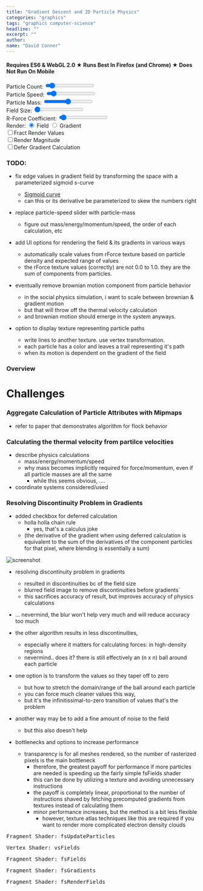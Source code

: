 ```yaml
---
title: "Gradient Descent and 2D Particle Physics"
categories: "graphics"
tags: "graphics computer-science"
headline: ""
excerpt: ""
author:
name: "David Conner"
---
```


####  Requires ES6 & WebGL 2.0 &#x2605; Runs Best In Firefox (and Chrome) &#x2605; Does Not Run On Mobile

<div class="row">
  <div class="col-sm-4">
    <label for="particle-count">Particle Count:</label>
    <input id="particle-count" type="range" min="128" max="10240" step="32" value="1024"/>
  </div>
  <div class="col-sm-4">
    <label for="particle-speed">Particle Speed:</label>
    <input id="particle-speed" type="range" min="0.025" max="10.0" step="0.025" value="1.0"/>
  </div>
  <div class="col-sm-4">
    <label for="particle-speed">Particle Mass:</label>
    <input id="particle-mass" type="range" min="0.00625" max="2.0" step="0.00625" value="1.0"/>
  </div>
</div>
<div class="row">
  <div class="col-sm-4">
    <label for="field-size">Field Size:</label>
    <input id="field-size" type="range" min="1.0" max="100.0" step="1.0" value="1.0"/>
  </div>
  <div class="col-sm-4">
    <label for="r-coefficient">R-Force Coefficient:</label>
    <input id="r-coefficient" type="range" min="0.0625" max="2.0" step="0.0625" value="0.125"/>
  </div>
</div>


<div class="row">
  <div class="col-sm-6">
    <label>Render: </label>
    <input type="radio" name="render-texture" value="0" checked/>&nbsp;Field
    <input type="radio" name="render-texture" value="1"/>&nbsp;Gradient
  </div>
</div>

<div class="row">
  <div class="col-sm-6">
    <label class="checkbox-inline">
      <input id="fract-render-values" type="checkbox"/>Fract Render Values
    </label>
  </div>
</div>

<div class="row">
  <div class="col-sm-6">
    <label class="checkbox-inline">
      <input id="render-magnitude" type="checkbox"/>Render Magnitude
    </label>
  </div>
</div>

<div class="row">
  <div class="col-sm-6">
    <label class="checkbox-inline">
      <input id="defer-gradient-calc" type="checkbox"/>Defer Gradient Calculation
    </label>
  </div>
</div>

### TODO:

- fix edge values in gradient field by transforming the space with a parameterized sigmoid s-curve
  - [Sigmoid curve](https://en.wikipedia.org/wiki/Logistic_function)
  - can this or its derivative be parameterized to skew the numbers right
- replace particle-speed slider with particle-mass
  - figure out mass/energy/momentum/speed, the order of each calculation, etc

- add UI options for rendering the field & its gradients in various ways
  - automatically scale values from rForce texture based on particle density and expected range of values
  - the rForce texture values (correctly) are not 0.0 to 1.0. they are the sum of components from particles.

- eventually remove brownian motion component from particle behavior
  - in the social physics simulation, i want to scale between brownian & gradient motion
  - but that will throw off the thermal velocity calculation
  - and brownian motion should emerge in the system anyways.

- option to display texture representing particle paths
  - write lines to another texture. use vertex transformation.
  - each particle has a color and leaves a trail representing it's path
  - when its motion is dependent on the gradient of the field

### Overview

# Challenges

### Aggregate Calculation of Particle Attributes with Mipmaps
  - refer to paper that demonstrates algorithm for flock behavior

### Calculating the thermal velocity from partilce velocities

- describe physics calculations
  - mass/energy/momentum/speed
  - why mass becomes implicitly required for force/momentum, even if all particle masses are all the same
    - while this seems obvious, ....
- coordinate systems considered/used

### Resolving Discontinuity Problem in Gradients

- added checkbox for deferred calculation
  - holla holla chain rule
    - yes, that's a calculus joke
  - (the derivative of the gradient when using deferred calculation is equivalent to
    the sum of the derivatives of the component particles for that pixel, where blending
    is essentially a sum)

![screenshot]()

- resolving discontinuity problem in gradients
  - resulted in discontinuities bc of the field size
  - blurred field image to remove discontinuities before gradients`
  - this sacrifices accuracy of result, but improves accuracy of physics calculations
- ... nevermind, the blur won't help very much and will reduce accuracy too much
- the other algorithm results in less discontinuities,
  - especially where it matters for calculating forces: in high-density regions
  - nevermind.. does it? there is still effectively an (n x n) ball around each particle
- one option is to transform the values so they taper off to zero
  - but how to stretch the domain/range of the ball around each particle
  - you can force much cleaner values this way,
  - but it's the infinitissimal-to-zero transition of values that's the problem
- another way may be to add a fine amount of noise to the field
  - but this also doesn't help

- bottlenecks and options to increase performance
  - transparency is for all meshes rendered, so the number of rasterized pixels is the main bottleneck
    - therefore, the greatest payoff for performance if more particles are needed is speeding up the
      fairly simple fsFields shader
    - this can be done by utilizing a texture and avoiding unnecessary instructions
    - the payoff is completely linear, proportional to the number of instructions shaved by fetching
      precomputed gradients from textures instead of calculating them
    - minor performance increases, but the method is a bit less flexible
      - however, texture atlas techniques like this are required if you want to render more
        complicated electron density clouds

<pre class="highlight">Fragment Shader: fsUpdateParticles<code id="codeFsUpdateParticles"></code></pre>
<pre class="highlight">Vertex Shader: vsFields<code id="codeVsFields"></code></pre>
<pre class="highlight">Fragment Shader: fsFields<code id="codeFsFields"></code></pre>
<pre class="highlight">Fragment Shader: fsGradients<code id="codeFsGradients"></code></pre>
<pre class="highlight">Fragment Shader: fsRenderFields<code id="codeFsRenderFields"></code></pre>

<script type="x-shader/x-vertex" id="vsPass">
layout(location = 0) in vec3 a_position;
layout(location = 1) in vec2 a_texcoord;

out vec2 v_st;
out vec3 v_position;

void main() {
  v_st = a_texcoord;
  v_position = a_position;
  gl_Position = vec4(a_position, 1.0);
}
</script>

<script type="x-shader/x-fragment" id="fsUpdateParticles">
uniform vec2 u_resolution;
uniform ivec4 u_randomSeed;
uniform float u_particleSpeed;
uniform vec4 u_deltaTime;

uniform isampler2D s_particleRandoms;
uniform sampler2D s_particles;

in vec2 v_st;
in vec3 v_position;

layout(location = 0) out ivec4 random;
layout(location = 1) out vec4 particle;

// TODO: temperature: update another texture with particle velocities
// layout(location = 2) out vec4 particleVelocities

const float maxInt = 2147483647.0;

void main() {
  vec2 uv = gl_FragCoord.xy / u_resolution.xy;

  // =======================================
  // Update Randoms
  // =======================================

  ivec4 randomTexel = texture(s_particleRandoms, uv);

  vec2 texelCoords[4];
  texelCoords[0] = mod(gl_FragCoord.xy + vec2( 0.0, -2.0), u_resolution.xy) / u_resolution.xy;
  texelCoords[1] = mod(gl_FragCoord.xy + vec2( 1.0,  0.0), u_resolution.xy) / u_resolution.xy;
  texelCoords[2] = mod(gl_FragCoord.xy + vec2( 0.0,  1.0), u_resolution.xy) / u_resolution.xy;
  texelCoords[3] = mod(gl_FragCoord.xy + vec2(-1.0,  1.0), u_resolution.xy) / u_resolution.xy;

  ivec4 texels[4];
  texels[0] = texture(s_particleRandoms, texelCoords[0]);
  texels[1] = texture(s_particleRandoms, texelCoords[1]);
  texels[2] = texture(s_particleRandoms, texelCoords[2]);
  texels[3] = texture(s_particleRandoms, texelCoords[3]);

  ivec4 newRandom = u_randomSeed ^ randomTexel ^ texels[0] ^ texels[1] ^ texels[2] ^ texels[3];
  random = newRandom;

  // =======================================
  // Calculate Brownian Component
  // =======================================

  vec4 newRandomFloat = fract(vec4(newRandom) / maxInt + 0.5) - 0.5 ;
  vec2 brownian = vec2(
    (u_particleSpeed * newRandomFloat.x * u_deltaTime.x / 1000.0),
    (u_particleSpeed * newRandomFloat.y * u_deltaTime.x / 1000.0));

  // =======================================
  // Calculate Gradient Component
  // =======================================



  // =======================================
  // Update Particles
  // =======================================

  particle = texture(s_particles, uv);
  particle.x = mod(particle.x + brownian.x + 1.0, 2.0) - 1.0;
  particle.y = mod(particle.y + brownian.y + 1.0, 2.0) - 1.0;
}
</script>

<script type="x-shader/x-vertex" id="vsFields">
uniform float u_fieldSize;
uniform float u_rCoefficient;
uniform sampler2D s_particles;

layout(location = 0) in int a_index;

flat out int v_particleId;
out float v_pointSize;
//out vec4 v_position; // not linkable to fsFields ?

const float maxInt = 2147483647.0;

void main()
{
  // textureSize must return ivec & texelFetch must accept ivec
  ivec2 texSize = textureSize(s_particles, 0);

  ivec2 texel = ivec2(a_index % texSize.x, a_index / texSize.x);
  vec4 particle = texelFetch(s_particles, texel, 0);

  v_particleId = a_index;
  v_pointSize = u_fieldSize;

  gl_Position = vec4(particle.x, particle.y, 0.0, 1.0);;
  gl_PointSize = v_pointSize;
}
</script>

<script type="x-shader/x-fragment" id="fsFields">
uniform vec2 u_resolution;
uniform float u_rCoefficient;
uniform sampler2D s_particleAttributes;
uniform bool u_deferGradientCalc;

//in vec4 v_position; // not linkable to fsFields ?
in float v_pointSize;
flat in int v_particleId;

layout(location = 0) out vec4 repelForce;
layout(location = 1) out vec4 repelFieldGradient;

vec2 calculateRForce(vec2 point, vec2 center) {
  vec2 pointOffset = point.xy - center;
  float d = distance(point.xy, center);
  float rad = atan(pointOffset.y, pointOffset.x);
  return vec2(cos(rad), sin(rad)) / d;
}

void main()
{
  vec2 particleCenter = vec2(0.5, 0.5);
  vec2 rForce = u_rCoefficient * calculateRForce(gl_PointCoord.xy, particleCenter);
  repelForce = vec4(rForce.xy, 0.0, 1.0);

  if (!u_deferGradientCalc) {
    vec2 delta = vec2(1.0, 1.0);
    vec2 point2 = gl_PointCoord + delta / v_pointSize;

    vec2 df = u_rCoefficient * calculateRForce(point2.xy, particleCenter) - rForce;

    repelFieldGradient = vec4(
      df.x / delta.x,
      df.x / delta.y,
      df.y / delta.x,
      df.y / delta.y);
  }
}
</script>

<script type="x-shader/x-fragment" id="fsGradients">
uniform vec2 u_resolution;
uniform sampler2D s_repelField;
uniform sampler2D s_repelComp;

// R: (df1/dx)
// G: (df1/dy)
// B: (df2/dx)
// A: (df2/dy)
layout(location = 0) out vec4 repelFieldGradient;

void main() {
  vec2 uv = gl_FragCoord.xy / u_resolution.xy;
  vec2 delta = vec2(1.0, 1.0);

  vec2 uv2 = mod(gl_FragCoord.xy + delta, u_resolution.xy) / u_resolution.xy;
  vec4 df = texture(s_repelField, uv2) - texture(s_repelField, uv);

  // gradient of a vector field
  repelFieldGradient = vec4(
    df.x / delta.x,
    df.x / delta.y,
    df.y / delta.x,
    df.y / delta.y);
}
</script>

<script type="x-shader/x-fragment" id="fsRenderFields">
uniform vec2 u_resolution;
uniform float u_rCoefficient;
uniform bool u_fractRenderValues;
uniform bool u_renderMagnitude;
uniform int u_renderTexture;

uniform sampler2D s_repelField;
uniform sampler2D s_repelFieldGradient;

#define renderTextureField 0
#define renderTextureGradient 1

out vec4 color;

const float maxIntFloat = 2147483647.0;

void main() {
  vec2 uv = gl_FragCoord.xy / u_resolution.xy;

  vec4 rForce = texture(s_repelField, uv);
  vec4 rGradient = texture(s_repelFieldGradient, uv);

  switch (u_renderTexture) {
    case renderTextureField:
      if (u_renderMagnitude) {
        color = vec4(
          distance(vec2(0.0,0.0), rForce.xy),
          0.0,
          0.0,
          1.0);
      } else {
        color = vec4(
          rForce.x,
          rForce.y,
          0.0,
          1.0);
      }
      break;
    case renderTextureGradient:
      if (u_renderMagnitude) {
        color = vec4(
          4.0 * distance(vec2(0.0,0.0), rGradient.xz),
          4.0 * distance(vec2(0.0,0.0), rGradient.yw),
          0.0,
          1.0);
      } else {
        color = vec4(
          4.0 * rGradient.x,
          4.0 * rGradient.y,
          4.0 * rGradient.z,
          1.0);
      }
      break;
  }

  if (u_fractRenderValues) {
    color = vec4(fract(vec3(color)), 1.0);
  }
}
</script>

<script type="text/javascript" src="/js/3d/2017-05-17-gradient-descent-and-2d-particle-physics-es6.js"></script>

<script type="text/javascript">
  function pasteShaderToCodeBlock(shaderId, codeBlockId) {
    var shaderCode = document.getElementById(shaderId).textContent;
    var codeBlock = document.getElementById(codeBlockId);
    codeBlock.innerHTML = shaderCode;
    hljs.highlightBlock(codeBlock);
  }

  pasteShaderToCodeBlock('fsUpdateParticles', 'codeFsUpdateParticles');
  pasteShaderToCodeBlock('vsFields', 'codeVsFields');
  pasteShaderToCodeBlock('fsFields', 'codeFsFields');
  pasteShaderToCodeBlock('fsGradients', 'codeFsGradients');
  pasteShaderToCodeBlock('fsRenderFields', 'codeFsRenderFields');
</script>
